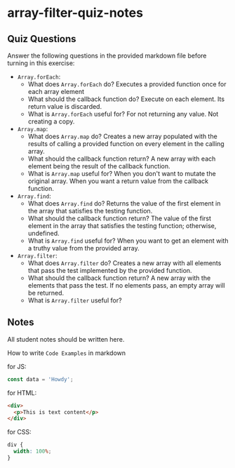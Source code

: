 # array-filter-quiz-notes

## Quiz Questions

Answer the following questions in the provided markdown file before turning in this exercise:

- `Array.forEach`:
  - What does `Array.forEach` do?
    Executes a provided function once for each array element
  - What should the callback function do?
    Execute on each element. Its return value is discarded.
  - What is `Array.forEach` useful for?
    For not returning any value. Not creating a copy.
- `Array.map`:
  - What does `Array.map` do?
    Creates a new array populated with the results of calling a provided function on every element in the calling array.
  - What should the callback function return?
    A new array with each element being the result of the callback function.
  - What is `Array.map` useful for?
    When you don't want to mutate the original array. When you want a return value from the callback function.
- `Array.find`:
  - What does `Array.find` do?
    Returns the value of the first element in the array that satisfies the testing function.
  - What should the callback function return?
    The value of the first element in the array that satisfies the testing function; otherwise, undefined.
  - What is `Array.find` useful for?
    When you want to get an element with a truthy value from the provided array.
- `Array.filter`:
  - What does `Array.filter` do?
    Creates a new array with all elements that pass the test implemented by the provided function.
  - What should the callback function return?
    A new array with the elements that pass the test. If no elements pass, an empty array will be returned.
  - What is `Array.filter` useful for?

## Notes

All student notes should be written here.

How to write `Code Examples` in markdown

for JS:

```javascript
const data = 'Howdy';
```

for HTML:

```html
<div>
  <p>This is text content</p>
</div>
```

for CSS:

```css
div {
  width: 100%;
}
```
